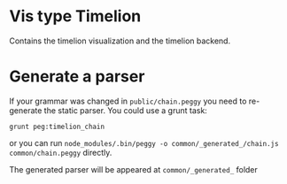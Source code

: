 # Vis type Timelion

Contains the timelion visualization and the timelion backend.

# Generate a parser
If your grammar was changed in `public/chain.peggy` you need to re-generate the static parser. You could use a grunt task:

```
grunt peg:timelion_chain
```

or you can run `node_modules/.bin/peggy -o common/_generated_/chain.js common/chain.peggy` directly.

The generated parser will be appeared at `common/_generated_` folder
